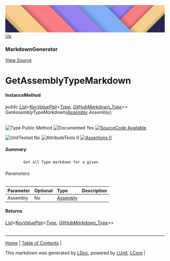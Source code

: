 ![](../Content/LDoc-banner-small.png "")
[Up](MarkdownGenerator.md)
### MarkdownGenerator
[View Source](../Markdown/MarkdownGenerator.cs)
# GetAssemblyTypeMarkdown
#### InstanceMethod
###### public <a href="https://www.google.com/#q=C%23+System.Collections.Generic.List&lt;T&gt;" alt="Search for 'System.Collections.Generic.List&lt;T&gt;'" target="_blank">List</a>&lt;<a href="https://www.google.com/#q=C%23+System.Collections.Generic.KeyValuePair&lt;TKey, TValue&gt;" alt="Search for 'System.Collections.Generic.KeyValuePair&lt;TKey, TValue&gt;'" target="_blank">KeyValuePair</a>&lt;<a href="https://www.google.com/#q=C%23+System.Type" alt="Search for 'System.Type'" target="_blank">Type</a>, _[GitHubMarkdown_Type](GitHubMarkdown_Type.md)_&gt;&gt; GetAssemblyTypeMarkdown(<a href="https://www.google.com/#q=C%23+System.Reflection.Assembly" alt="Search for 'System.Reflection.Assembly'" target="_blank">Assembly</a> Assembly);

![Type Public Method](http://b.repl.ca/v1/Type-Public%20Method-lightgrey.png "") ![Documented Yes](http://b.repl.ca/v1/Documented-Yes-brightgreen.png "") [![SourceCode Available](http://b.repl.ca/v1/SourceCode-Available-brightgreen.png "")](../Markdown/MarkdownGenerator.cs#L358)

![UnitTested No](http://b.repl.ca/v1/UnitTested-No-lightgrey.png "") ![AttributeTests 0](http://b.repl.ca/v1/AttributeTests-0-lightgrey.png "") [![Assertions 0](http://b.repl.ca/v1/Assertions-0-lightgrey.png "")](../Markdown/MarkdownGenerator.cs)
##### Summary

            Get all Type markdown for a given 
###### Parameters

Parameter | Optional | Type | Description
:---  | :---  | :---  | :--- 
Assembly | No | <a href="https://www.google.com/#q=C%23+System.Reflection.Assembly" alt="Search for 'System.Reflection.Assembly'" target="_blank">Assembly</a> | 

#### Returns
###### <a href="https://www.google.com/#q=C%23+System.Collections.Generic.List&lt;T&gt;" alt="Search for 'System.Collections.Generic.List&lt;T&gt;'" target="_blank">List</a>&lt;<a href="https://www.google.com/#q=C%23+System.Collections.Generic.KeyValuePair&lt;TKey, TValue&gt;" alt="Search for 'System.Collections.Generic.KeyValuePair&lt;TKey, TValue&gt;'" target="_blank">KeyValuePair</a>&lt;<a href="https://www.google.com/#q=C%23+System.Type" alt="Search for 'System.Type'" target="_blank">Type</a>, _[GitHubMarkdown_Type](GitHubMarkdown_Type.md)_&gt;&gt;
---

[Home](../../README.md) | [Table of Contents](../../TableOfContents.md) | 


This markdown was generated by [LDoc](https://github.com/CodeSingularity/LDoc), powered by [LUnit](https://github.com/CodeSingularity/LUnit), [LCore](https://github.com/CodeSingularity/LCore) | 


